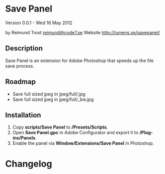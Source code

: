 Save Panel
==========

Version 0.0.1 - Wed 16 May 2012

by Reimund Trost <reimund@code7.se> 
Website <http://lumens.se/savepanel/>

Description
-----------
Save Panel is an extension for Adobe Photoshop that speeds up the file save
process.

Roadmap
-------
-	Save full sized jpeg in jpeg/full/<basename>.jpg
-	Save full sized jpeg in jpeg/full/<basename>_bw.jpg

Installation
------------
1.	Copy __scripts/Save Panel__ to __<your photoshop directory>/Presets/Scripts__.
2.	Open __Save Panel.gpc__ in Adobe Configurator and export it to __<your photoshop
directory>/Plug-ins/Panels__.
3.	Enable the panel via __Window/Extensions/Save Panel__ in Photoshop.


Changelog
=========

